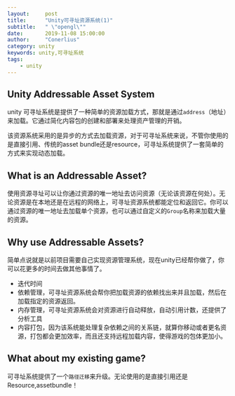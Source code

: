 ```yaml
---
layout:     post
title:      "Unity可寻址资源系统(1)"
subtitle:   " \"opengl\""
date:       2019-11-08 15:00:00
author:     "Conerlius"
category: unity
keywords: unity,可寻址系统
tags:
    - unity
---
```


## Unity Addressable Asset System
unity 可寻址系统是提供了一种简单的资源加载方式，那就是通过`address`（地址）来加载。它通过简化内容包的创建和部署来处理资产管理的开销。

该资源系统采用的是异步的方式去加载资源，对于可寻址系统来说，不管你使用的是直接引用、传统的asset bundle还是resource，可寻址系统提供了一套简单的方式来实现动态加载。

## What is an Addressable Asset?
使用资源寻址可以让你通过资源的唯一地址去访问资源（无论该资源在何处）。无论资源是在本地还是在远程的网络上，可寻址资源系统都能定位和返回它。你可以通过资源的唯一地址去加载单个资源，也可以通过自定义的`Group`名称来加载大量的资源。

## Why use Addressable Assets?
简单点说就是以前项目需要自己实现资源管理系统，现在unity已经帮你做了，你可以花更多的时间去做其他事情了。
* 迭代时间
* 依赖管理，可寻址资源系统会帮你把加载资源的依赖找出来并且加载，然后在加载指定的资源返回。
* 内存管理，可寻址资源系统会对资源进行自动释放，自动引用计数，还提供了分析工具
* 内容打包，因为该系统能处理复杂依赖之间的关系链，就算你移动或者更名资源，打包都会更加效率，而且还支持远程加载内容，使得游戏的包体更加小。

## What about my existing game?
可寻址系统提供了一个`路径迁移`来升级。无论使用的是直接引用还是Resource,assetbundle！